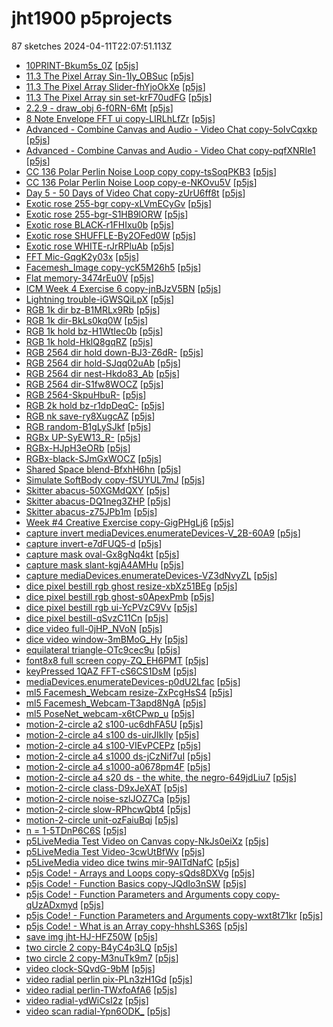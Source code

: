 # jht1900 p5projects
87 sketches 2024-04-11T22:07:51.113Z

- [10PRINT-Bkum5s\_0Z](./p5projects/10PRINT-Bkum5s_0Z) [[p5js](https://editor.p5js.org/jht1900/sketches/Bkum5s_0Z)]
- [11.3 The Pixel Array Sin-1Iy\_OBSuc](./p5projects/11.3%20The%20Pixel%20Array%20Sin-1Iy_OBSuc) [[p5js](https://editor.p5js.org/jht1900/sketches/1Iy_OBSuc)]
- [11.3 The Pixel Array Slider-fhYjoOkXe](./p5projects/11.3%20The%20Pixel%20Array%20Slider-fhYjoOkXe) [[p5js](https://editor.p5js.org/jht1900/sketches/fhYjoOkXe)]
- [11.3 The Pixel Array sin set-krF70udFG](./p5projects/11.3%20The%20Pixel%20Array%20sin%20set-krF70udFG) [[p5js](https://editor.p5js.org/jht1900/sketches/krF70udFG)]
- [2.2.9 - draw\_obj 6-f0RN-6Mt](./p5projects/2.2.9%20-%20draw_obj%206-f0RN-6Mt) [[p5js](https://editor.p5js.org/jht1900/sketches/-f0RN-6Mt)]
- [8 Note Envelope FFT ui copy-LIRLhLfZr](./p5projects/8%20Note%20Envelope%20FFT%20ui%20copy-LIRLhLfZr) [[p5js](https://editor.p5js.org/jht1900/sketches/LIRLhLfZr)]
- [Advanced - Combine Canvas and Audio - Video Chat copy-5oIvCqxkp](./p5projects/Advanced%20-%20Combine%20Canvas%20and%20Audio%20-%20Video%20Chat%20copy-5oIvCqxkp) [[p5js](https://editor.p5js.org/jht1900/sketches/5oIvCqxkp)]
- [Advanced - Combine Canvas and Audio - Video Chat copy-pqfXNRIe1](./p5projects/Advanced%20-%20Combine%20Canvas%20and%20Audio%20-%20Video%20Chat%20copy-pqfXNRIe1) [[p5js](https://editor.p5js.org/jht1900/sketches/pqfXNRIe1)]
- [CC 136 Polar Perlin Noise Loop copy copy-tsSoqPKB3](./p5projects/CC%20136%20Polar%20Perlin%20Noise%20Loop%20copy%20copy-tsSoqPKB3) [[p5js](https://editor.p5js.org/jht1900/sketches/tsSoqPKB3)]
- [CC 136 Polar Perlin Noise Loop copy-e-NKOvu5V](./p5projects/CC%20136%20Polar%20Perlin%20Noise%20Loop%20copy-e-NKOvu5V) [[p5js](https://editor.p5js.org/jht1900/sketches/e-NKOvu5V)]
- [Day 5 - 50 Days of Video Chat copy-zUrU6ff8t](./p5projects/Day%205%20-%2050%20Days%20of%20Video%20Chat%20copy-zUrU6ff8t) [[p5js](https://editor.p5js.org/jht1900/sketches/zUrU6ff8t)]
- [Exotic rose 255-bgr copy-xLVmECyGv](./p5projects/Exotic%20rose%20255-bgr%20copy-xLVmECyGv) [[p5js](https://editor.p5js.org/jht1900/sketches/xLVmECyGv)]
- [Exotic rose 255-bgr-S1HB9lORW](./p5projects/Exotic%20rose%20255-bgr-S1HB9lORW) [[p5js](https://editor.p5js.org/jht1900/sketches/S1HB9lORW)]
- [Exotic rose BLACK-r1FHIxu0b](./p5projects/Exotic%20rose%20BLACK-r1FHIxu0b) [[p5js](https://editor.p5js.org/jht1900/sketches/r1FHIxu0b)]
- [Exotic rose SHUFFLE-By2OFed0W](./p5projects/Exotic%20rose%20SHUFFLE-By2OFed0W) [[p5js](https://editor.p5js.org/jht1900/sketches/By2OFed0W)]
- [Exotic rose WHITE-rJrRPluAb](./p5projects/Exotic%20rose%20WHITE-rJrRPluAb) [[p5js](https://editor.p5js.org/jht1900/sketches/rJrRPluAb)]
- [FFT Mic-GqgK2y03x](./p5projects/FFT%20Mic-GqgK2y03x) [[p5js](https://editor.p5js.org/jht1900/sketches/GqgK2y03x)]
- [Facemesh\_Image copy-ycK5M26h5](./p5projects/Facemesh_Image%20copy-ycK5M26h5) [[p5js](https://editor.p5js.org/jht1900/sketches/ycK5M26h5)]
- [Flat memory-3474rEu0V](./p5projects/Flat%20memory-3474rEu0V) [[p5js](https://editor.p5js.org/jht1900/sketches/3474rEu0V)]
- [ICM Week 4 Exercise 6 copy-jnBJzV5BN](./p5projects/ICM%20Week%204%20Exercise%206%20copy-jnBJzV5BN) [[p5js](https://editor.p5js.org/jht1900/sketches/jnBJzV5BN)]
- [Lightning trouble-iGWSQiLpX](./p5projects/Lightning%20trouble-iGWSQiLpX) [[p5js](https://editor.p5js.org/jht1900/sketches/iGWSQiLpX)]
- [RGB 1k dir bz-B1MRLx9Rb](./p5projects/RGB%201k%20dir%20bz-B1MRLx9Rb) [[p5js](https://editor.p5js.org/jht1900/sketches/B1MRLx9Rb)]
- [RGB 1k dir-BkLs0kq0W](./p5projects/RGB%201k%20dir-BkLs0kq0W) [[p5js](https://editor.p5js.org/jht1900/sketches/BkLs0kq0W)]
- [RGB 1k hold bz-H1WtIec0b](./p5projects/RGB%201k%20hold%20bz-H1WtIec0b) [[p5js](https://editor.p5js.org/jht1900/sketches/H1WtIec0b)]
- [RGB 1k hold-HklQ8gqRZ](./p5projects/RGB%201k%20hold-HklQ8gqRZ) [[p5js](https://editor.p5js.org/jht1900/sketches/HklQ8gqRZ)]
- [RGB 2564 dir hold down-BJ3-Z6dR-](./p5projects/RGB%202564%20dir%20hold%20down-BJ3-Z6dR-) [[p5js](https://editor.p5js.org/jht1900/sketches/BJ3-Z6dR-)]
- [RGB 2564 dir hold-SJqq02uAb](./p5projects/RGB%202564%20dir%20hold-SJqq02uAb) [[p5js](https://editor.p5js.org/jht1900/sketches/SJqq02uAb)]
- [RGB 2564 dir nest-Hkdo83\_Ab](./p5projects/RGB%202564%20dir%20nest-Hkdo83_Ab) [[p5js](https://editor.p5js.org/jht1900/sketches/Hkdo83_Ab)]
- [RGB 2564 dir-S1fw8WOCZ](./p5projects/RGB%202564%20dir-S1fw8WOCZ) [[p5js](https://editor.p5js.org/jht1900/sketches/S1fw8WOCZ)]
- [RGB 2564-SkpuHbuR-](./p5projects/RGB%202564-SkpuHbuR-) [[p5js](https://editor.p5js.org/jht1900/sketches/SkpuHbuR-)]
- [RGB 2k hold bz-r1dpDeqC-](./p5projects/RGB%202k%20hold%20bz-r1dpDeqC-) [[p5js](https://editor.p5js.org/jht1900/sketches/r1dpDeqC-)]
- [RGB nk save-ry8XugcAZ](./p5projects/RGB%20nk%20save-ry8XugcAZ) [[p5js](https://editor.p5js.org/jht1900/sketches/ry8XugcAZ)]
- [RGB random-B1gLySJkf](./p5projects/RGB%20random-B1gLySJkf) [[p5js](https://editor.p5js.org/jht1900/sketches/B1gLySJkf)]
- [RGBx UP-SyEW13\_R-](./p5projects/RGBx%20UP-SyEW13_R-) [[p5js](https://editor.p5js.org/jht1900/sketches/SyEW13_R-)]
- [RGBx-HJpH3eORb](./p5projects/RGBx-HJpH3eORb) [[p5js](https://editor.p5js.org/jht1900/sketches/HJpH3eORb)]
- [RGBx-black-SJmGxWOCZ](./p5projects/RGBx-black-SJmGxWOCZ) [[p5js](https://editor.p5js.org/jht1900/sketches/SJmGxWOCZ)]
- [Shared Space blend-BfxhH6hn](./p5projects/Shared%20Space%20blend-BfxhH6hn) [[p5js](https://editor.p5js.org/jht1900/sketches/-BfxhH6hn)]
- [Simulate SoftBody copy-fSUYUL7mJ](./p5projects/Simulate%20SoftBody%20copy-fSUYUL7mJ) [[p5js](https://editor.p5js.org/jht1900/sketches/fSUYUL7mJ)]
- [Skitter abacus-50XGMdQXY](./p5projects/Skitter%20abacus-50XGMdQXY) [[p5js](https://editor.p5js.org/jht1900/sketches/50XGMdQXY)]
- [Skitter abacus-DQ1neg3ZHP](./p5projects/Skitter%20abacus-DQ1neg3ZHP) [[p5js](https://editor.p5js.org/jht1900/sketches/Q1neg3ZHP)]
- [Skitter abacus-z75JPb1m](./p5projects/Skitter%20abacus-z75JPb1m) [[p5js](https://editor.p5js.org/jht1900/sketches/-z75JPb1m)]
- [Week \#4 Creative Exercise copy-GigPHgLj6](./p5projects/Week%20%234%20Creative%20Exercise%20copy-GigPHgLj6) [[p5js](https://editor.p5js.org/jht1900/sketches/GigPHgLj6)]
- [capture invert mediaDevices.enumerateDevices-V\_2B-60A9](./p5projects/capture%20invert%20mediaDevices.enumerateDevices-V_2B-60A9) [[p5js](https://editor.p5js.org/jht1900/sketches/V_2B-60A9)]
- [capture invert-e7dFUQ5-d](./p5projects/capture%20invert-e7dFUQ5-d) [[p5js](https://editor.p5js.org/jht1900/sketches/e7dFUQ5-d)]
- [capture mask oval-Gx8gNq4kt](./p5projects/capture%20mask%20oval-Gx8gNq4kt) [[p5js](https://editor.p5js.org/jht1900/sketches/Gx8gNq4kt)]
- [capture mask slant-kgjA4AMHu](./p5projects/capture%20mask%20slant-kgjA4AMHu) [[p5js](https://editor.p5js.org/jht1900/sketches/kgjA4AMHu)]
- [capture mediaDevices.enumerateDevices-VZ3dNvyZL](./p5projects/capture%20mediaDevices.enumerateDevices-VZ3dNvyZL) [[p5js](https://editor.p5js.org/jht1900/sketches/VZ3dNvyZL)]
- [dice pixel bestill rgb ghost resize-xbXz51BEg](./p5projects/dice%20pixel%20bestill%20rgb%20ghost%20resize-xbXz51BEg) [[p5js](https://editor.p5js.org/jht1900/sketches/xbXz51BEg)]
- [dice pixel bestill rgb ghost-s0ApexPmb](./p5projects/dice%20pixel%20bestill%20rgb%20ghost-s0ApexPmb) [[p5js](https://editor.p5js.org/jht1900/sketches/s0ApexPmb)]
- [dice pixel bestill rgb ui-YcPVzC9Vv](./p5projects/dice%20pixel%20bestill%20rgb%20ui-YcPVzC9Vv) [[p5js](https://editor.p5js.org/jht1900/sketches/YcPVzC9Vv)]
- [dice pixel bestill-qSvzC11Cn](./p5projects/dice%20pixel%20bestill-qSvzC11Cn) [[p5js](https://editor.p5js.org/jht1900/sketches/qSvzC11Cn)]
- [dice video full-0jHP\_NVoN](./p5projects/dice%20video%20full-0jHP_NVoN) [[p5js](https://editor.p5js.org/jht1900/sketches/0jHP_NVoN)]
- [dice video window-3mBMoG\_Hy](./p5projects/dice%20video%20window-3mBMoG_Hy) [[p5js](https://editor.p5js.org/jht1900/sketches/3mBMoG_Hy)]
- [equilateral triangle-OTc9cec9u](./p5projects/equilateral%20triangle-OTc9cec9u) [[p5js](https://editor.p5js.org/jht1900/sketches/OTc9cec9u)]
- [font8x8 full screen copy-ZQ\_EH6PMT](./p5projects/font8x8%20full%20screen%20copy-ZQ_EH6PMT) [[p5js](https://editor.p5js.org/jht1900/sketches/ZQ_EH6PMT)]
- [keyPressed 1QAZ FFT-cS6CS1DsM](./p5projects/keyPressed%201QAZ%20FFT-cS6CS1DsM) [[p5js](https://editor.p5js.org/jht1900/sketches/cS6CS1DsM)]
- [mediaDevices.enumerateDevices-p0dU2Lfac](./p5projects/mediaDevices.enumerateDevices-p0dU2Lfac) [[p5js](https://editor.p5js.org/jht1900/sketches/p0dU2Lfac)]
- [ml5 Facemesh\_Webcam resize-ZxPcgHsS4](./p5projects/ml5%20Facemesh_Webcam%20resize-ZxPcgHsS4) [[p5js](https://editor.p5js.org/jht1900/sketches/ZxPcgHsS4)]
- [ml5 Facemesh\_Webcam-T3apd8NgA](./p5projects/ml5%20Facemesh_Webcam-T3apd8NgA) [[p5js](https://editor.p5js.org/jht1900/sketches/T3apd8NgA)]
- [ml5 PoseNet\_webcam-x6tCPwp\_u](./p5projects/ml5%20PoseNet_webcam-x6tCPwp_u) [[p5js](https://editor.p5js.org/jht1900/sketches/x6tCPwp_u)]
- [motion-2-circle a2 s100-uc6dhFA5U](./p5projects/motion-2-circle%20a2%20s100-uc6dhFA5U) [[p5js](https://editor.p5js.org/jht1900/sketches/uc6dhFA5U)]
- [motion-2-circle a4 s100 ds-uirJIkIly](./p5projects/motion-2-circle%20a4%20s100%20ds-uirJIkIly) [[p5js](https://editor.p5js.org/jht1900/sketches/uirJIkIly)]
- [motion-2-circle a4 s100-VIEvPCEPz](./p5projects/motion-2-circle%20a4%20s100-VIEvPCEPz) [[p5js](https://editor.p5js.org/jht1900/sketches/VIEvPCEPz)]
- [motion-2-circle a4 s1000 ds-jCzNif7uI](./p5projects/motion-2-circle%20a4%20s1000%20ds-jCzNif7uI) [[p5js](https://editor.p5js.org/jht1900/sketches/jCzNif7uI)]
- [motion-2-circle a4 s1000-a0678pm4F](./p5projects/motion-2-circle%20a4%20s1000-a0678pm4F) [[p5js](https://editor.p5js.org/jht1900/sketches/a0678pm4F)]
- [motion-2-circle a4 s20 ds - the white, the negro-649jdLiu7](./p5projects/motion-2-circle%20a4%20s20%20ds%20-%20the%20white%2C%20the%20negro-649jdLiu7) [[p5js](https://editor.p5js.org/jht1900/sketches/649jdLiu7)]
- [motion-2-circle class-D9xJeXAT](./p5projects/motion-2-circle%20class-D9xJeXAT) [[p5js](https://editor.p5js.org/jht1900/sketches/-D9xJeXAT)]
- [motion-2-circle noise-szlJOZ7Ca](./p5projects/motion-2-circle%20noise-szlJOZ7Ca) [[p5js](https://editor.p5js.org/jht1900/sketches/szlJOZ7Ca)]
- [motion-2-circle slow-RPhcwQbt4](./p5projects/motion-2-circle%20slow-RPhcwQbt4) [[p5js](https://editor.p5js.org/jht1900/sketches/RPhcwQbt4)]
- [motion-2-circle unit-ozFaiuBqj](./p5projects/motion-2-circle%20unit-ozFaiuBqj) [[p5js](https://editor.p5js.org/jht1900/sketches/ozFaiuBqj)]
- [n = 1-5TDnP6C6S](./p5projects/n%20%3D%201-5TDnP6C6S) [[p5js](https://editor.p5js.org/jht1900/sketches/5TDnP6C6S)]
- [p5LiveMedia Test Video on Canvas copy-NkJs0eiXz](./p5projects/p5LiveMedia%20Test%20Video%20on%20Canvas%20copy-NkJs0eiXz) [[p5js](https://editor.p5js.org/jht1900/sketches/NkJs0eiXz)]
- [p5LiveMedia Test Video-3cwUtBfWv](./p5projects/p5LiveMedia%20Test%20Video-3cwUtBfWv) [[p5js](https://editor.p5js.org/jht1900/sketches/3cwUtBfWv)]
- [p5LiveMedia video dice twins mir-9AlTdNafC](./p5projects/p5LiveMedia%20video%20dice%20twins%20mir-9AlTdNafC) [[p5js](https://editor.p5js.org/jht1900/sketches/9AlTdNafC)]
- [p5js Code\! - Arrays and Loops copy-sQds8DXVg](./p5projects/p5js%20Code!%20-%20Arrays%20and%20Loops%20copy-sQds8DXVg) [[p5js](https://editor.p5js.org/jht1900/sketches/sQds8DXVg)]
- [p5js Code\! - Function Basics copy-JQdIo3nSW](./p5projects/p5js%20Code!%20-%20Function%20Basics%20copy-JQdIo3nSW) [[p5js](https://editor.p5js.org/jht1900/sketches/JQdIo3nSW)]
- [p5js Code\! - Function Parameters and Arguments copy copy-qUzADxmyd](./p5projects/p5js%20Code!%20-%20Function%20Parameters%20and%20Arguments%20copy%20copy-qUzADxmyd) [[p5js](https://editor.p5js.org/jht1900/sketches/qUzADxmyd)]
- [p5js Code\! - Function Parameters and Arguments copy-wxt8t71kr](./p5projects/p5js%20Code!%20-%20Function%20Parameters%20and%20Arguments%20copy-wxt8t71kr) [[p5js](https://editor.p5js.org/jht1900/sketches/wxt8t71kr)]
- [p5js Code\! - What is an Array copy-hhshLS36S](./p5projects/p5js%20Code!%20-%20What%20is%20an%20Array%20copy-hhshLS36S) [[p5js](https://editor.p5js.org/jht1900/sketches/hhshLS36S)]
- [save img jht-HJ-HFZ50W](./p5projects/save%20img%20jht-HJ-HFZ50W) [[p5js](https://editor.p5js.org/jht1900/sketches/HJ-HFZ50W)]
- [two circle 2 copy-B4yC4p3LQ](./p5projects/two%20circle%202%20copy-B4yC4p3LQ) [[p5js](https://editor.p5js.org/jht1900/sketches/B4yC4p3LQ)]
- [two circle 2 copy-M3nuTk9m7](./p5projects/two%20circle%202%20copy-M3nuTk9m7) [[p5js](https://editor.p5js.org/jht1900/sketches/M3nuTk9m7)]
- [video clock-SQvdG-9bM](./p5projects/video%20clock-SQvdG-9bM) [[p5js](https://editor.p5js.org/jht1900/sketches/SQvdG-9bM)]
- [video radial perlin pix-PLn3zH1Gd](./p5projects/video%20radial%20perlin%20pix-PLn3zH1Gd) [[p5js](https://editor.p5js.org/jht1900/sketches/PLn3zH1Gd)]
- [video radial perlin-TWxfoAfA6](./p5projects/video%20radial%20perlin-TWxfoAfA6) [[p5js](https://editor.p5js.org/jht1900/sketches/TWxfoAfA6)]
- [video radial-ydWiCsI2z](./p5projects/video%20radial-ydWiCsI2z) [[p5js](https://editor.p5js.org/jht1900/sketches/ydWiCsI2z)]
- [video scan radial-Ypn6ODK\_](./p5projects/video%20scan%20radial-Ypn6ODK_) [[p5js](https://editor.p5js.org/jht1900/sketches/-Ypn6ODK_)]